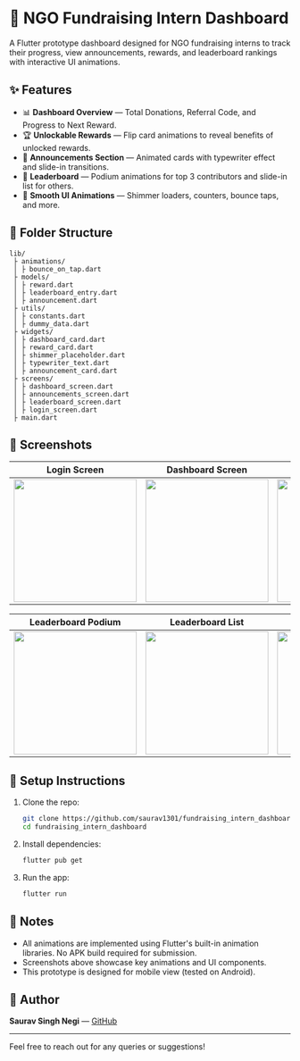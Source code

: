
# 🌟 NGO Fundraising Intern Dashboard

A Flutter prototype dashboard designed for NGO fundraising interns to track their progress, view announcements, rewards, and leaderboard rankings with interactive UI animations.

## ✨ Features

- 📊 **Dashboard Overview** — Total Donations, Referral Code, and Progress to Next Reward.
- 🏆 **Unlockable Rewards** — Flip card animations to reveal benefits of unlocked rewards.
- 📣 **Announcements Section** — Animated cards with typewriter effect and slide-in transitions.
- 🏅 **Leaderboard** — Podium animations for top 3 contributors and slide-in list for others.
- 🎉 **Smooth UI Animations** — Shimmer loaders, counters, bounce taps, and more.

## 📂 Folder Structure

```
lib/
 ├ animations/
 │ ├ bounce_on_tap.dart
 ├ models/
 │ ├ reward.dart
 │ ├ leaderboard_entry.dart
 │ ├ announcement.dart
 ├ utils/
 │ ├ constants.dart
 │ ├ dummy_data.dart
 ├ widgets/
 │ ├ dashboard_card.dart
 │ ├ reward_card.dart
 │ ├ shimmer_placeholder.dart
 │ ├ typewriter_text.dart
 │ ├ announcement_card.dart
 ├ screens/
 │ ├ dashboard_screen.dart
 │ ├ announcements_screen.dart
 │ ├ leaderboard_screen.dart
 │ ├ login_screen.dart
 ├ main.dart
```

## 📸 Screenshots

| Login Screen | Dashboard Screen | Rewards Flip | Announcements |
|--------------|------------------|--------------|---------------|
| <img src="screenshots/login_screen.jpg" width="220"/> | <img src="screenshots/dashboard_screen.jpg" width="220"/> | <img src="screenshots/reward_flip.jpg" width="220"/> | <img src="screenshots/announcements.jpg" width="220"/> |

| Leaderboard Podium | Leaderboard List | Loading Shimmer | Referral Copy |
|--------------------|------------------|-----------------|---------------|
| <img src="screenshots/leaderboard_podium.jpg" width="220"/> | <img src="screenshots/leaderboard_list.jpg" width="220"/> | <img src="screenshots/loading_shimmer.jpg" width="220"/> | <img src="screenshots/referral_copy.jpg" width="220"/> |

## 🚀 Setup Instructions

1. Clone the repo:
    ```bash
    git clone https://github.com/saurav1301/fundraising_intern_dashboard.git
    cd fundraising_intern_dashboard
    ```
2. Install dependencies:
    ```bash
    flutter pub get
    ```
3. Run the app:
    ```bash
    flutter run
    ```

## 📝 Notes

- All animations are implemented using Flutter's built-in animation libraries. No APK build required for submission.
- Screenshots above showcase key animations and UI components.
- This prototype is designed for mobile view (tested on Android).

## 🙌 Author

**Saurav Singh Negi** — [GitHub](https://github.com/saurav1301)

---

Feel free to reach out for any queries or suggestions!

